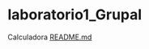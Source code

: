 # laboratorio1_Grupal
Calculadora 
[README.md](https://github.com/christian460/laboratorio1_Grupal/files/11502844/README.md)
